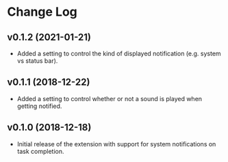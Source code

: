 # Change Log

## v0.1.2 (2021-01-21)
- Added a setting to control the kind of displayed notification (e.g. system vs status bar).

## v0.1.1 (2018-12-22)
- Added a setting to control whether or not a sound is played when getting notified.

## v0.1.0 (2018-12-18)
- Initial release of the extension with support for system notifications on task completion.
